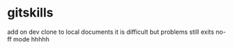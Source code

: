 # gitskills
add on dev clone to local documents
it is difficult
but problems still exits
no-ff mode
hhhhh
